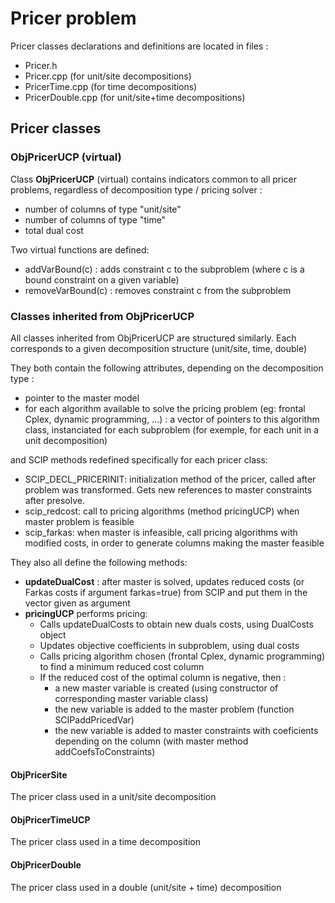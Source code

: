 # Pricer problem

Pricer classes declarations and definitions are located in files :
* Pricer.h
* Pricer.cpp (for unit/site decompositions)
* PricerTime.cpp (for time decompositions)
* PricerDouble.cpp (for unit/site+time decompositions)

## Pricer classes

### ObjPricerUCP (virtual)

Class __ObjPricerUCP__ (virtual) contains indicators common to all pricer problems, regardless of decomposition type / pricing solver :

* number of columns of type "unit/site"
* number of columns of type "time"
* total dual cost

Two virtual functions are defined:
* addVarBound(c) : adds constraint c to the subproblem (where c is a bound constraint on a given variable)
* removeVarBound(c) : removes constraint c from the subproblem

### Classes inherited from ObjPricerUCP

 All classes inherited from ObjPricerUCP are structured similarly. Each corresponds to a given decomposition structure (unit/site, time, double)
 
 They both contain the following attributes, depending on the decomposition type : 
 * pointer to the master model
 * for each algorithm available to solve the pricing problem (eg: frontal Cplex, dynamic programming, ...) : a vector of pointers to this algorithm class, instanciated for each subproblem
 (for exemple, for each unit in a unit decomposition)
 
 and SCIP methods redefined specifically for each pricer class:
* SCIP_DECL_PRICERINIT: initialization method of the pricer, called after problem was transformed. Gets new references to master constraints after presolve. 
* scip_redcost: call to pricing algorithms (method pricingUCP) when master problem is feasible
* scip_farkas: when master is infeasible, call pricing algorithms with modified costs, in order to generate columns making the master feasible
 
 
 They also all define the following methods:
 * **updateDualCost** : after master is solved, updates reduced costs (or Farkas costs if argument farkas=true) from SCIP and put them in the vector given as argument
 * **pricingUCP** performs pricing:
    * Calls updateDualCosts to obtain new duals costs, using DualCosts object
    * Updates objective coefficients in subproblem, using dual costs
    * Calls pricing algorithm chosen (frontal Cplex, dynamic programming) to find a minimum reduced cost column
    * If the reduced cost of the optimal column is negative, then :
       * a new master variable is created (using constructor of corresponding master variable class)
       * the new variable is added to the master problem (function SCIPaddPricedVar)
       * the new variable is added to master constraints with coeficients depending on the column (with master method addCoefsToConstraints)
 

#### ObjPricerSite

The pricer class used in a unit/site decomposition

#### ObjPricerTimeUCP

The pricer class used in a time decomposition

#### ObjPricerDouble

The pricer class used in a double (unit/site + time) decomposition




